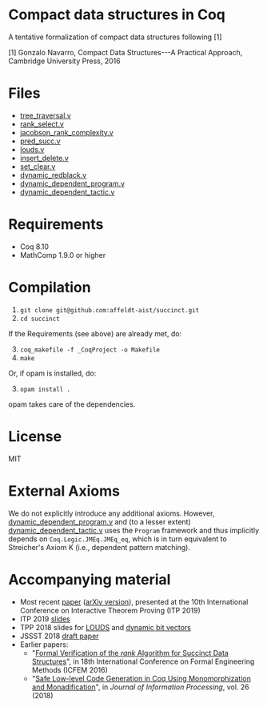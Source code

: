 # Compact data structures in Coq

A tentative formalization of compact data structures following [1]

[1] Gonzalo Navarro, Compact Data Structures---A Practical Approach, Cambridge University Press, 2016

# Files

- [tree_traversal.v](tree_traversal.v)
- [rank_select.v](rank_select.v)
- [jacobson_rank_complexity.v](jacobson_rank_complexity.v)
- [pred_succ.v](pred_succ.v)
- [louds.v](louds.v)
- [insert_delete.v](insert_delete.v)
- [set_clear.v](set_clear.v)
- [dynamic_redblack.v](dynamic_redblack.v)
- [dynamic_dependent_program.v](dynamic_dependent_program.v)
- [dynamic_dependent_tactic.v](dynamic_dependent_tactic.v)

# Requirements

- Coq 8.10
- MathComp 1.9.0 or higher

# Compilation

1. `git clone git@github.com:affeldt-aist/succinct.git`
2. `cd succinct`

If the Requirements (see above) are already met, do:

3. `coq_makefile -f _CoqProject -o Makefile`
4. `make`

Or, if opam is installed, do:

3. `opam install .`

opam takes care of the dependencies.

# License

MIT

# External Axioms

We do not explicitly introduce any additional axioms. However, [dynamic_dependent_program.v](dynamic_dependent_program.v) and (to a lesser 
extent) [dynamic_dependent_tactic.v](dynamic_dependent_tactic.v) uses the `Program` framework and thus implicitly depends on `Coq.Logic.JMEq.JMEq_eq`, 
which is in turn equivalent to Streicher's Axiom K (i.e., dependent pattern matching).

# Accompanying material

- Most recent [paper](itp2019/LIPIcs-ITP-2019-5.pdf) ([arXiv version](https://arxiv.org/pdf/1904.02809.pdf)), presented at the 10th International Conference on  Interactive Theorem Proving (ITP 2019)
- ITP 2019 [slides](itp2019/slides_itp2019.pdf)
- TPP 2018 slides for [LOUDS](tpp2018/slides_louds_en.pdf) and [dynamic
  bit vectors](tpp2018/slides_dynamic.pdf)
- JSSST 2018 [draft paper](jssst2018/compact.pdf)
- Earlier papers:
  * "[Formal Verification of the *rank* Algorithm for Succinct Data Structures](http://www.math.nagoya-u.ac.jp/~garrigue/papers/succinct-icfem2016.pdf)", in 
    18th International Conference on Formal Engineering Methods (ICFEM 2016)
  * "[Safe Low-level Code Generation in Coq Using Monomorphization and Monadification](http://www.math.nagoya-u.ac.jp/~garrigue/papers/JIP-26_54.pdf)", in 
    *Journal of Information Processing*, vol. 26 (2018)
